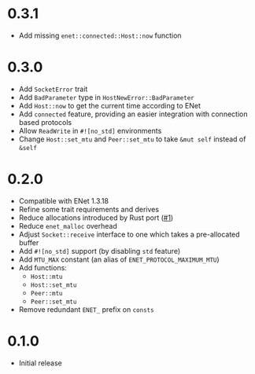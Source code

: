 # 0.3.1
- Add missing `enet::connected::Host::now` function

# 0.3.0
- Add `SocketError` trait
- Add `BadParameter` type in `HostNewError::BadParameter`
- Add `Host::now` to get the current time according to ENet
- Add `connected` feature, providing an easier integration with connection based protocols
- Allow `ReadWrite` in `#![no_std]` environments
- Change `Host::set_mtu` and `Peer::set_mtu` to take `&mut self` instead of `&self`

# 0.2.0
- Compatible with ENet 1.3.18
- Refine some trait requirements and derives
- Reduce allocations introduced by Rust port ([#1](https://github.com/jabuwu/rusty_enet/issues/1))
- Reduce `enet_malloc` overhead
- Adjust `Socket::receive` interface to one which takes a pre-allocated buffer
- Add `#![no_std]` support (by disabling `std` feature)
- Add `MTU_MAX` constant (an alias of `ENET_PROTOCOL_MAXIMUM_MTU`)
- Add functions:
  - `Host::mtu`
  - `Host::set_mtu`
  - `Peer::mtu`
  - `Peer::set_mtu`
- Remove redundant `ENET_` prefix on `consts`

# 0.1.0
- Initial release
